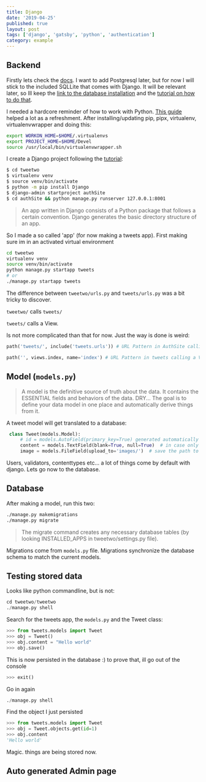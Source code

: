 ```yaml
---
title: Django
date: '2019-04-25'
published: true
layout: post
tags: ['django', 'gatsby', 'python', 'authentication']
category: example
---
```


## Backend

Firstly lets check the [docs](https://docs.djangoproject.com/en/3.0/intro/install/).
I want to add Postgresql later, but for now I will stick to the included SQLLite that comes with Django.
It will be relevant later, so Ill keep the [link to the database installation](https://docs.djangoproject.com/en/3.0/topics/install/#database-installation)
and the [tutorial on how to do that](https://docs.djangoproject.com/en/3.0/intro/tutorial02/).

I needed a hardcore reminder of how to work with Python. [This guide](https://docs.python-guide.org/dev/virtualenvs/)
helped a lot as a refreshment.
After installing/updating pip, pipx, virtualenv, virtualenvwrapper and doing this:
 ```bash
export WORKON_HOME=$HOME/.virtualenvs
export PROJECT_HOME=$HOME/Devel
source /usr/local/bin/virtualenvwrapper.sh
```

I create a Django project following the [tutorial](https://docs.djangoproject.com/en/3.0/intro/tutorial01/):
```bash
$ cd tweetwo
$ virtualenv venv
$ source venv/bin/activate
$ python -m pip install Django
$ django-admin startproject authSite
$ cd authSite && python manage.py runserver 127.0.0.1:8001
```
> An app written in Django consists
> of a Python package that follows a certain convention.
> Django generates the basic directory structure of an app.

So I made a so called 'app' (for now making a tweets app).
First making sure im in an activated virtual environment
```bash
cd tweetwo
virtualenv venv
source venv/bin/activate
python manage.py startapp tweets
# or
./manage.py startapp tweets
```

The difference between `tweetwo/urls.py` and `tweets/urls.py` was a bit tricky to discover.

`tweetwo/` calls `tweets/`

 `tweets/` calls a View.

Is not more complicated than that for now.
Just the way is done is weird:

```python
path('tweets/', include('tweets.urls')) # URL Pattern in AuthSite calling tweets: `tweetwo/urls.py`

path('', views.index, name='index') # URL Pattern in tweets calling a View (that has a method called 'index') in `polls/urls.py`
```


## Model (`models.py`)

>A model is the definitive source of truth about the data.
>It contains the ESSENTIAL fields and behaviors of the data.
> DRY...
> The goal is to define your data model in one place and automatically derive things from it.

A tweet model will get translated to a database:

```python
 class Tweet(models.Model):
     # id = models.AutoField(primary_key=True) generated automatically for all the models.
     content = models.TextField(blank=True, null=True)  # in case only image is tweeted.
     image = models.FileField(upload_to='images/')  # save the path to the image
 ```

Users, validators, contenttypes etc... a lot of things come by default with django.
Lets go now to the database.

## Database

After making a model, run this two:

```bash
./manage.py makemigrations
./manage.py migrate
```
> The migrate command creates any necessary database tables
> (by looking INSTALLED_APPS in tweetwo/settings.py file).

Migrations come from `models.py` file.
Migrations synchronize the database schema to match the current models.

## Testing stored data

Looks like python commandline, but is not:
```python
cd tweetwo/tweetwo
./manage.py shell
```
Search for the tweets app, the `models.py` and the Tweet class:
```python
>>> from tweets.models import Tweet
>>> obj = Tweet()
>>> obj.content = "Hello world"
>>> obj.save()
```
This is now persisted in the database :) to prove that, ill go out of the console
```python
>>> exit()
```
Go in again
```python
./manage.py shell
```
Find the object I just persisted
```python
>>> from tweets.models import Tweet
>>> obj = Tweet.objects.get(id=1)
>>> obj.content
'Hello world'
```

Magic. things are being stored now.




## Auto generated Admin page

